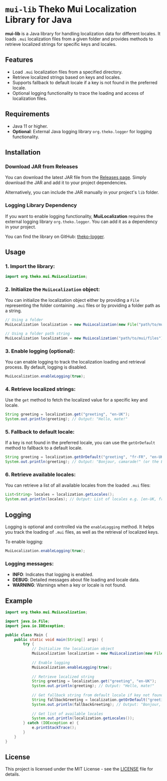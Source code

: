 # `mui-lib` Theko Mui Localization Library for Java

**mui-lib** is a Java library for handling localization data for different locales. It loads `.mui` localization files from a given folder and provides methods to retrieve localized strings for specific keys and locales.

## Features
- Load `.mui` localization files from a specified directory.
- Retrieve localized strings based on keys and locales.
- Supports fallback to default locale if a key is not found in the preferred locale.
- Optional logging functionality to trace the loading and access of localization files.

## Requirements
- Java 11 or higher.
- **Optional**: External Java logging library `org.theko.logger` for logging functionality.

## Installation

### Download JAR from Releases
You can download the latest JAR file from the [Releases page](https://github.com/the-koro/mui-lib/releases). Simply download the JAR and add it to your project dependencies.

Alternatively, you can include the JAR manually in your project's `lib` folder.

### Logging Library Dependency

If you want to enable logging functionality, **MuiLocalization** requires the external logging library `org.theko.logger`. You can add it as a dependency in your project.

You can find the library on GitHub: [theko-logger](https://github.com/the-koro/theko-logger).

## Usage

### 1. Import the library:
```java
import org.theko.mui.MuiLocalization;
```

### 2. Initialize the `MuiLocalization` object:
You can initialize the localization object either by providing a `File` representing the folder containing `.mui` files or by providing a folder path as a string.

```java
// Using a folder
MuiLocalization localization = new MuiLocalization(new File("path/to/mui/files"));

// Using a folder path string
MuiLocalization localization = new MuiLocalization("path/to/mui/files");
```

### 3. Enable logging (optional):
You can enable logging to track the localization loading and retrieval process. By default, logging is disabled.

```java
MuiLocalization.enableLogging(true);
```

### 4. Retrieve localized strings:
Use the `get` method to fetch the localized value for a specific key and locale.

```java
String greeting = localization.get("greeting", "en-UK");
System.out.println(greeting); // Output: "Hello, mate!"
```

### 5. Fallback to default locale:
If a key is not found in the preferred locale, you can use the `getOrDefault` method to fallback to a default locale.

```java
String greeting = localization.getOrDefault("greeting", "fr-FR", "en-UK");
System.out.println(greeting); // Output: "Bonjour, camarade!" (or the English greeting if French is missing)
```

### 6. Retrieve available locales:
You can retrieve a list of all available locales from the loaded `.mui` files:

```java
List<String> locales = localization.getLocales();
System.out.println(locales); // Output: List of locales e.g. [en-UK, fr-FR, es-ES, ...]
```

## Logging

Logging is optional and controlled via the `enableLogging` method. It helps you track the loading of `.mui` files, as well as the retrieval of localized keys.

To enable logging:
```java
MuiLocalization.enableLogging(true);
```

### Logging messages:
- **INFO**: Indicates that logging is enabled.
- **DEBUG**: Detailed messages about file loading and locale data.
- **WARNING**: Warnings when a key or locale is not found.

## Example

```java
import org.theko.mui.MuiLocalization;

import java.io.File;
import java.io.IOException;

public class Main {
    public static void main(String[] args) {
        try {
            // Initialize the localization object
            MuiLocalization localization = new MuiLocalization(new File("path/to/mui/files"));
            
            // Enable logging
            MuiLocalization.enableLogging(true);
            
            // Retrieve localized string
            String greeting = localization.get("greeting", "en-UK");
            System.out.println(greeting); // Output: "Hello, mate!"
            
            // Get fallback string from default locale if key not found
            String fallbackGreeting = localization.getOrDefault("greeting", "fr-FR", "en-UK");
            System.out.println(fallbackGreeting); // Output: "Bonjour, camarade!" (if French is missing)
            
            // Get list of available locales
            System.out.println(localization.getLocales());
        } catch (IOException e) {
            e.printStackTrace();
        }
    }
}
```

## License

This project is licensed under the MIT License - see the [LICENSE](LICENSE) file for details.
